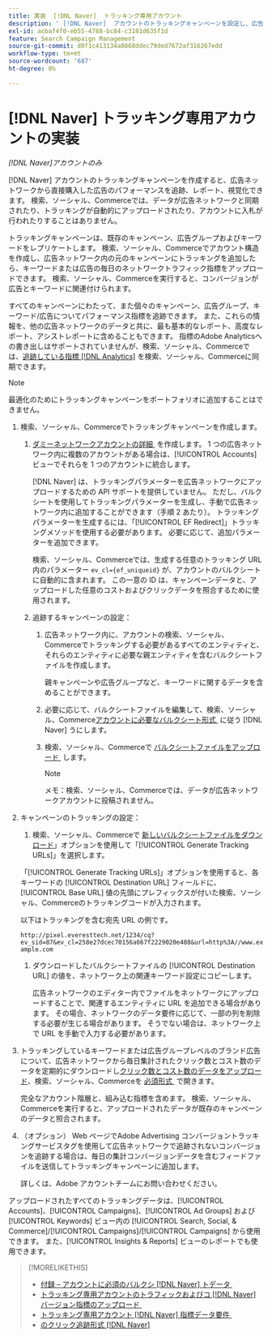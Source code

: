 ```yaml
---
title: 実装  [!DNL Naver]  トラッキング専用アカウント
description: ' [!DNL Naver]  アカウントのトラッキングキャンペーンを設定し、広告ネットワークから直接購入した広告のパフォーマンスを追跡、レポート、視覚化する方法を説明します。'
exl-id: acbaf4f0-eb55-4788-bc84-c3181d635f1d
feature: Search Campaign Management
source-git-commit: d0f1c413134a0868ddec79ded7672af316267edd
workflow-type: tm+mt
source-wordcount: '687'
ht-degree: 0%

---
```


# [!DNL Naver] トラッキング専用アカウントの実装

*[!DNL Naver]アカウントのみ*

[!DNL Naver] アカウントのトラッキングキャンペーンを作成すると、広告ネットワークから直接購入した広告のパフォーマンスを追跡、レポート、視覚化できます。 検索、ソーシャル、Commerceでは、データが広告ネットワークと同期されたり、トラッキングが自動的にアップロードされたり、アカウントに入札が行われたりすることはありません。

トラッキングキャンペーンは、既存のキャンペーン、広告グループおよびキーワードをレプリケートします。 検索、ソーシャル、Commerceでアカウント構造を作成し、広告ネットワーク内の元のキャンペーンにトラッキングを追加したら、キーワードまたは広告の毎日のネットワークトラフィック指標をアップロードできます。 検索、ソーシャル、Commerceを実行すると、コンバージョンが広告とキーワードに関連付けられます。

すべてのキャンペーンにわたって、また個々のキャンペーン、広告グループ、キーワード/広告についてパフォーマンス指標を追跡できます。 また、これらの情報を、他の広告ネットワークのデータと共に、最も基本的なレポート、高度なレポート、アシストレポートに含めることもできます。 指標のAdobe Analyticsへの書き出しはサポートされていませんが、検索、ソーシャル、Commerceでは、[&#x200B; 追跡している指標  [!DNL Analytics]](/help/integrations/analytics/analytics-data-in-advertising.md) を検索、ソーシャル、Commerceに同期できます。

>[!NOTE]
>
>最適化のためにトラッキングキャンペーンをポートフォリオに追加することはできません。

1. 検索、ソーシャル、Commerceでトラッキングキャンペーンを作成します。

   1. [&#x200B; ダミーネットワークアカウントの詳細 &#x200B;](/help/search-social-commerce/campaign-management/accounts/ad-network-account-manage.md) を作成します。 1 つの広告ネットワーク内に複数のアカウントがある場合は、[!UICONTROL Accounts] ビューでそれらを 1 つのアカウントに統合します。

      [!DNL Naver] は、トラッキングパラメーターを広告ネットワークにアップロードするための API サポートを提供していません。 ただし、バルクシートを使用してトラッキングパラメーターを生成し、手動で広告ネットワーク内に追加することができます（手順 2 あたり）。 トラッキングパラメーターを生成するには、「[!UICONTROL EF Redirect]」トラッキングメソッドを使用する必要があります。 必要に応じて、追加パラメーターを追加できます。

      検索、ソーシャル、Commerceでは、生成する任意のトラッキング URL 内のパラメーター `ev_cl={ef_uniqueid}` が、アカウントのバルクシートに自動的に含まれます。 この一意の ID は、キャンペーンデータと、アップロードした任意のコストおよびクリックデータを照合するために使用されます。

   1. 追跡するキャンペーンの設定：

      1. 広告ネットワーク内に、アカウントの検索、ソーシャル、Commerceでトラッキングする必要があるすべてのエンティティと、それらのエンティティに必要な親エンティティを含むバルクシートファイルを作成します。

         親キャンペーンや広告グループなど、キーワードに関するデータを含めることができます。

      1. 必要に応じて、バルクシートファイルを編集して、検索、ソーシャル、Commerce[&#x200B; アカウントに必要なバルクシート形式 &#x200B;](/help/search-social-commerce/campaign-management/bulksheets/bulksheet-data-formats/bulksheet-data-naver.md) に従う  [!DNL Naver]  うにします。

      1. 検索、ソーシャル、Commerceで [&#x200B; バルクシートファイルをアップロード &#x200B;](/help/search-social-commerce/campaign-management/bulksheets/bulksheet-upload.md) します。

         >[!NOTE]
         >
         >メモ：検索、ソーシャル、Commerceでは、データが広告ネットワークアカウントに投稿されません。

1. キャンペーンのトラッキングの設定：

   1. 検索、ソーシャル、Commerceで [&#x200B; 新しいバルクシートファイルをダウンロード &#x200B;](/help/search-social-commerce/campaign-management/bulksheets/bulksheet-download.md)」オプションを使用して「[!UICONTROL Generate Tracking URLs]」を選択します。

   「[!UICONTROL Generate Tracking URLs]」オプションを使用すると、各キーワードの [!UICONTROL Destination URL] フィールドに、[!UICONTROL Base URL] 値の先頭にプレフィックスが付いた検索、ソーシャル、Commerceのトラッキングコードが入力されます。

   以下はトラッキングを含む宛先 URL の例です。

   ```http://pixel.everesttech.net/1234/cq?ev_sid=87&ev_cl=258e27dcec70156a667f2229020e488&url=http%3A//www.example.com```

   1. ダウンロードしたバルクシートファイルの [!UICONTROL Destination URL] の値を、ネットワーク上の関連キーワード設定にコピーします。

      広告ネットワークのエディター内でファイルをネットワークにアップロードすることで、関連するエンティティに URL を追加できる場合があります。 その場合、ネットワークのデータ要件に応じて、一部の列を削除する必要が生じる場合があります。 そうでない場合は、ネットワーク上で URL を手動で入力する必要があります。

1. トラッキングしているキーワードまたは広告グループレベルのブランド広告について、広告ネットワークから毎日集計されたクリック数とコスト数のデータを定期的にダウンロードし [&#x200B; クリック数とコスト数のデータをアップロード &#x200B;](/help/search-social-commerce/tools/metrics-upload-tracking-campaigns/naver-tracking-campaigns-upload-metrics.md)、検索、ソーシャル、Commerceを [&#x200B; 必須形式 &#x200B;](/help/search-social-commerce/tools/metrics-upload-tracking-campaigns/naver-tracking-campaigns-data-requirements.md) で開きます。

   完全なアカウント階層と、組み込む指標を含めます。 検索、ソーシャル、Commerceを実行すると、アップロードされたデータが既存のキャンペーンのデータと照合されます。

1. （オプション） Web ページでAdobe Advertising コンバージョントラッキングサービスタグを使用して広告ネットワークで追跡されないコンバージョンを追跡する場合は、毎日の集計コンバージョンデータを含むフィードファイルを送信してトラッキングキャンペーンに追加します。

   詳しくは、Adobe アカウントチームにお問い合わせください。

アップロードされたすべてのトラッキングデータは、[!UICONTROL Accounts]、[!UICONTROL Campaigns]、[!UICONTROL Ad Groups] および [!UICONTROL Keywords] ビュー内の [!UICONTROL Search, Social, & Commerce]/[!UICONTROL Campaigns]/[!UICONTROL Campaigns] から使用できます。 また、[!UICONTROL Insights & Reports] ビューのレポートでも使用できます。

>[!MORELIKETHIS]
>
>* [&#x200B; 付録 – アカウントに必須のバルクシ  [!DNL Naver]  トデータ &#x200B;](/help/search-social-commerce/campaign-management/bulksheets/bulksheet-data-formats/bulksheet-data-naver.md)
>* [&#x200B; トラッキング専用アカウントのトラフィックおよびコ  [!DNL Naver]  バージョン指標のアップロード &#x200B;](/help/search-social-commerce/tools/metrics-upload-tracking-campaigns/naver-tracking-campaigns-upload-metrics.md)
>* [&#x200B; トラッキング専用アカウント  [!DNL Naver]  指標データ要件 &#x200B;](/help/search-social-commerce/tools/metrics-upload-tracking-campaigns/naver-tracking-campaigns-data-requirements.md)
>* [&#x200B; のクリック追跡形式  [!DNL Naver]](/help/search-social-commerce/tracking/formats-click-tracking-naver.md)
